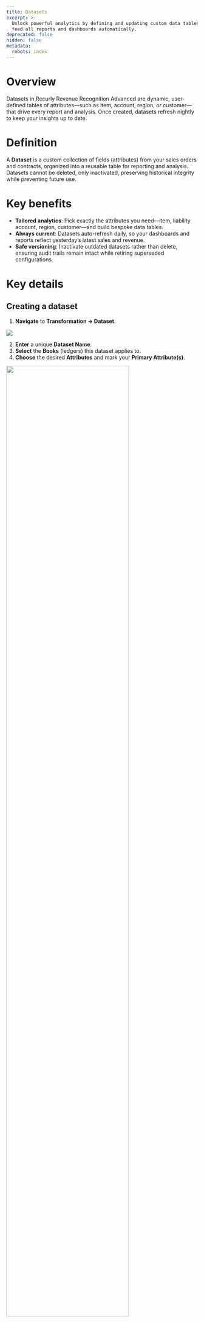 ```yaml
---
title: Datasets
excerpt: >-
  Unlock powerful analytics by defining and updating custom data tables that
  feed all reports and dashboards automatically.
deprecated: false
hidden: false
metadata:
  robots: index
---
```

# Overview

Datasets in Recurly Revenue Recognition Advanced are dynamic, user-defined tables of attributes—such as item, account, region, or customer—that drive every report and analysis. Once created, datasets refresh nightly to keep your insights up to date.

# Definition

A **Dataset** is a custom collection of fields (attributes) from your sales orders and contracts, organized into a reusable table for reporting and analysis. Datasets cannot be deleted, only inactivated, preserving historical integrity while preventing future use.

# Key benefits

* **Tailored analytics**: Pick exactly the attributes you need—item, liability account, region, customer—and build bespoke data tables.
* **Always current**: Datasets auto-refresh daily, so your dashboards and reports reflect yesterday’s latest sales and revenue.
* **Safe versioning**: Inactivate outdated datasets rather than delete, ensuring audit trails remain intact while retiring superseded configurations.

# Key details

## Creating a dataset

1. **Navigate** to **Transformation → Dataset**.

<Image align="center" className="border" border={true} src="https://files.readme.io/bb61372-image.png" />

2. **Enter** a unique **Dataset Name**.
3. **Select** the **Books** (ledgers) this dataset applies to.
4. **Choose** the desired **Attributes** and mark your **Primary Attribute(s)**.

<Image align="center" className="border" border={true} width="80% " src="https://files.readme.io/04cf460-image.png" />

5. **Click** **Save** to finalize the configuration.

Once saved, any uploaded sales order with matching identifiers will populate your new dataset. You’ll see the data reflected in the Revenue Workbench and across all analytics reports, ensuring consistent, accurate insights.

<Image align="center" className="border" border={true} width="80% " src="https://files.readme.io/9cdca79-image.png" />

> **Note:** Datasets cannot be permanently deleted; you can only toggle a dataset to **Inactive** to retire it from future use while retaining historical records.